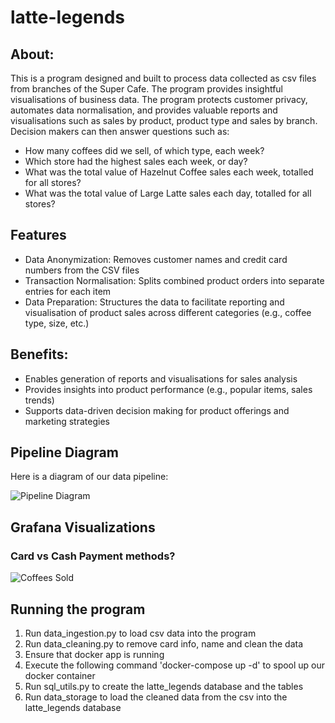# latte-legends
## About:

This is a program designed and built to process data collected as csv files from branches of the Super Cafe. The program provides insightful visualisations of business data. The program protects customer privacy, automates data normalisation, and provides valuable reports and visualisations such as sales by product, product type and sales by branch. Decision makers can then answer questions such as:
* How many coffees did we sell, of which type, each week?
* Which store had the highest sales each week, or day?
* What was the total value of Hazelnut Coffee sales each week, totalled for all stores?
* What was the total value of Large Latte sales each day, totalled for all stores?

## Features
* Data Anonymization: Removes customer names and credit card numbers from the CSV files
* Transaction Normalisation: Splits combined product orders into separate entries for each item
* Data Preparation: Structures the data to facilitate reporting and visualisation of product sales across different categories (e.g., coffee type, size, etc.)

## Benefits:
* Enables generation of reports and visualisations for sales analysis
* Provides insights into product performance (e.g., popular items, sales trends)
* Supports data-driven decision making for product offerings and marketing strategies

## Pipeline Diagram

Here is a diagram of our data pipeline:

![Pipeline Diagram](img/sprint_3_current_architecture.png)

## Grafana Visualizations

### Card vs Cash Payment methods?

![Coffees Sold](img/Card_vs_Cash_Payments.png)

## Running the program
1. Run data_ingestion.py to load csv data into the program
2. Run data_cleaning.py to remove card info, name and clean the data
3. Ensure that docker app is running
4. Execute the following command 'docker-compose up -d' to spool up our docker container
5. Run sql_utils.py to create the latte_legends database and the tables
6. Run data_storage to load the cleaned data from the csv into the latte_legends database
